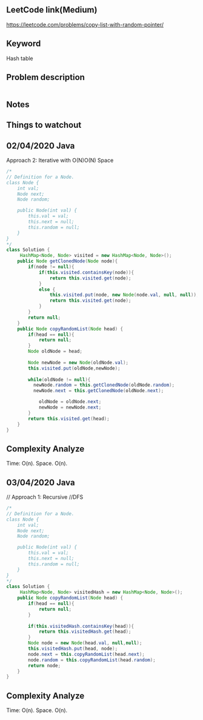 ## LeetCode link(Medium)
https://leetcode.com/problems/copy-list-with-random-pointer/

## Keyword
Hash table

## Problem description
```

```



## Notes


## Things to watchout

## 02/04/2020 Java
Approach 2: Iterative with O(N)O(N) Space
```java
/*
// Definition for a Node.
class Node {
    int val;
    Node next;
    Node random;

    public Node(int val) {
        this.val = val;
        this.next = null;
        this.random = null;
    }
}
*/
class Solution {
     HashMap<Node, Node> visited = new HashMap<Node, Node>();
    public Node getClonedNode(Node node){
        if(node != null){
            if(this.visited.containsKey(node)){
                return this.visited.get(node);
            }
            else {
                this.visited.put(node, new Node(node.val, null, null));
                return this.visited.get(node);
            }
        }
        return null;
    }
    public Node copyRandomList(Node head) {
        if(head == null){
            return null;
        }
        Node oldNode = head;
        
        Node newNode = new Node(oldNode.val);
        this.visited.put(oldNode,newNode);
     
        while(oldNode != null){
          newNode.random = this.getClonedNode(oldNode.random);
          newNode.next = this.getClonedNode(oldNode.next);

            oldNode = oldNode.next;
            newNode = newNode.next;
        }
        return this.visited.get(head);
    }
}
```
## Complexity Analyze
Time: O(n).
Space. O(n).

## 03/04/2020 Java
// Approach 1: Recursive 
//DFS
```java
/*
// Definition for a Node.
class Node {
    int val;
    Node next;
    Node random;

    public Node(int val) {
        this.val = val;
        this.next = null;
        this.random = null;
    }
}
*/
class Solution {
     HashMap<Node, Node> visitedHash = new HashMap<Node, Node>();
    public Node copyRandomList(Node head) {
        if(head == null){
            return null;
        }
        
        if(this.visitedHash.containsKey(head)){
            return this.visitedHash.get(head);
        }
        Node node = new Node(head.val, null,null);
        this.visitedHash.put(head, node);
        node.next = this.copyRandomList(head.next);
        node.random = this.copyRandomList(head.random);
        return node;
    }
}

```
## Complexity Analyze
Time: O(n).
Space. O(n).